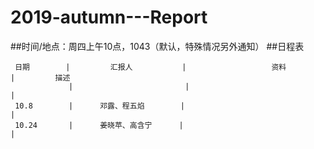 # 2019-autumn---Report
##时间/地点：周四上午10点，1043（默认，特殊情况另外通知）
##日程表

     日期        |         汇报人           |                   资料                  |         描述
                 |                         |                                         | 
     10.8        |      邓露、程五焰        |                                         |
     10.24       |      姜晓苹、高含宁      |                                          |

